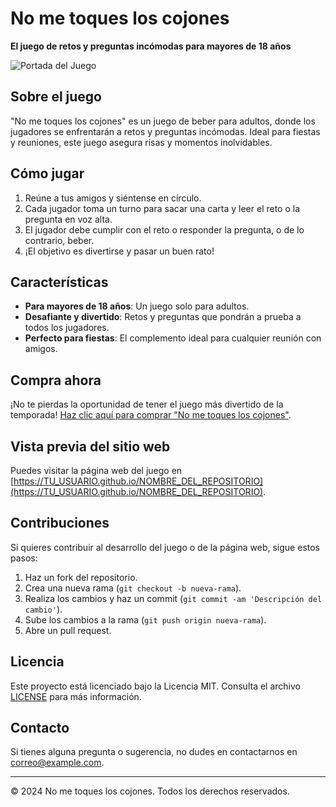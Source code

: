 # No me toques los cojones

**El juego de retos y preguntas incómodas para mayores de 18 años**

![Portada del Juego](url-de-tu-imagen.jpg)

## Sobre el juego

"No me toques los cojones" es un juego de beber para adultos, donde los jugadores se enfrentarán a retos y preguntas incómodas. Ideal para fiestas y reuniones, este juego asegura risas y momentos inolvidables.

## Cómo jugar

1. Reúne a tus amigos y siéntense en círculo.
2. Cada jugador toma un turno para sacar una carta y leer el reto o la pregunta en voz alta.
3. El jugador debe cumplir con el reto o responder la pregunta, o de lo contrario, beber.
4. ¡El objetivo es divertirse y pasar un buen rato!

## Características

- **Para mayores de 18 años**: Un juego solo para adultos.
- **Desafiante y divertido**: Retos y preguntas que pondrán a prueba a todos los jugadores.
- **Perfecto para fiestas**: El complemento ideal para cualquier reunión con amigos.

## Compra ahora

¡No te pierdas la oportunidad de tener el juego más divertido de la temporada! [Haz clic aquí para comprar "No me toques los cojones"](url-de-tu-tienda).

## Vista previa del sitio web

Puedes visitar la página web del juego en [https://TU_USUARIO.github.io/NOMBRE_DEL_REPOSITORIO](https://TU_USUARIO.github.io/NOMBRE_DEL_REPOSITORIO).

## Contribuciones

Si quieres contribuir al desarrollo del juego o de la página web, sigue estos pasos:

1. Haz un fork del repositorio.
2. Crea una nueva rama (`git checkout -b nueva-rama`).
3. Realiza los cambios y haz un commit (`git commit -am 'Descripción del cambio'`).
4. Sube los cambios a la rama (`git push origin nueva-rama`).
5. Abre un pull request.

## Licencia

Este proyecto está licenciado bajo la Licencia MIT. Consulta el archivo [LICENSE](LICENSE) para más información.

## Contacto

Si tienes alguna pregunta o sugerencia, no dudes en contactarnos en [correo@example.com](mailto:correo@example.com).

---

&copy; 2024 No me toques los cojones. Todos los derechos reservados.
